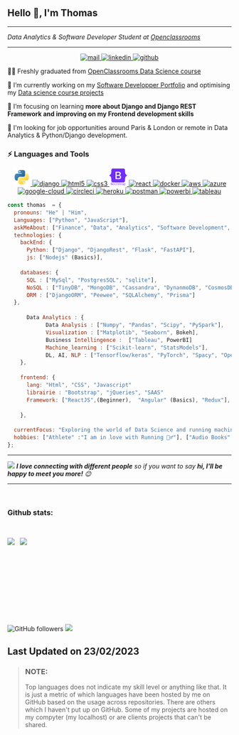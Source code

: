 <h2>Hello 🙂, I'm Thomas </h2>

---

<p><em> Data Analytics & Software Developer Student at <a href="https://openclassrooms.com/fr/paths/164-data-scientist#path-tabs">Openclassrooms</a>
</em></p>

---

<p align="center">
    <a href="mailto:thomas.awounfouet@gmail.com">
        <img src="https://img.shields.io/badge/mail-%23ff4343.svg?&style=for-the-badge&logo=gmail&logoColor=white"  alt="mail"/>
    </a>
    <a href="[tawounfouet](https://www.linkedin.com/in/thomas-awounfouet-83732186/)">
        <img src="https://img.shields.io/badge/Linkedin-0072b1?style=for-the-badge&logo=linkedin&logoColor=white" alt="linkedin"/>
    </a>
    <a href="https://github.com/tawounfouet">
        <img src="https://img.shields.io/badge/Github-000000?style=for-the-badge&logo=github&logoColor=white" alt="github"/>
    </a>
</p>

👩‍🎓 Freshly graduated from [OpenClassrooms Data Science course](https://openclassrooms.com/fr/paths/164-data-scientist#path-tabs)

🔭 I’m currently working on my [Software Developper Portfolio](https://github.com/tawounfouet/software-developper-portfolio) and optimising my [Data science course projects](https://github.com/tawounfouet/data-scientist-openclassrooms-x-centralsupelec) 

📌 I’m focusing on learning **more about Django and Django REST Framework and improving on my Frontend development skills**

💼 I'm looking for job opportunities around Paris & London or remote in Data Analytics & Python/Django development.

### ⚡ Languages and Tools

<p align="center">
    <a href="https://www.python.org" target="_blank" rel="noreferrer"> <img src="https://raw.githubusercontent.com/devicons/devicon/master/icons/python/python-original.svg" alt="python" width="40" height="40"/> </a> 
    <a href="https://www.djangoproject.com/" target="_blank" rel="noreferrer"> <img src="https://cdn.worldvectorlogo.com/logos/django.svg" alt="django" width="40" height="40"/> </a>
    <a href="https://www.w3.org/html/" target="_blank" rel="noreferrer"> <img src="https://www.blog-nouvelles-technologies.fr/wp-content/uploads/2011/01/html5-logo-1.png" alt="html5" width="40" height="40"/> </a>
    <a href="https://www.w3schools.com/css/" target="_blank" rel="noreferrer"> <img src="https://upload.wikimedia.org/wikipedia/commons/thumb/6/62/CSS3_logo.svg/800px-CSS3_logo.svg.png" alt="css3" width="40" height="40"/> </a>
    <a href="https://getbootstrap.com" target="_blank" rel="noreferrer"> <img src="https://raw.githubusercontent.com/devicons/devicon/master/icons/bootstrap/bootstrap-plain-wordmark.svg" alt="bootstrap" width="40" height="40"/> </a>
    <a href="https://fr.legacy.reactjs.org/" target="_blank" rel="noreferrer"> <img src="https://upload.wikimedia.org/wikipedia/commons/a/a7/React-icon.svg" alt="react" width="40" height="40"/> </a>
    <a href="https://www.docker.com/" target="_blank" rel="noreferrer"> <img src="https://www.docker.com/wp-content/uploads/2022/03/vertical-logo-monochromatic.png" alt="docker" width="45" height="40"/> </a> 
   <a href="https://aws.amazon.com/fr/" target="_blank" rel="noreferrer"> <img src="https://upload.wikimedia.org/wikipedia/commons/9/93/Amazon_Web_Services_Logo.svg" alt="aws" width="45" height="40"/> </a> 
   <a href="https://azure.microsoft.com/fr-fr" target="_blank" rel="noreferrer"> <img src="https://download.logo.wine/logo/Microsoft_Azure/Microsoft_Azure-Logo.wine.png" alt="azure" width="55" height="50"/> </a> 
   <a href="https://cloud.google.com/" target="_blank" rel="noreferrer"> <img src="https://www.pngmart.com/files/23/Google-Cloud-Logo-PNG-Isolated-File.png" alt="google-cloud" width="45" height="40"/> </a> 
    <a href="https://circleci.com" target="_blank" rel="noreferrer"> <img src="https://cdn.icon-icons.com/icons2/2107/PNG/512/file_type_circleci_icon_130690.png" alt="circleci" width="40" height="40"/> </a>
    <a href="https://heroku.com" target="_blank" rel="noreferrer"> <img src="https://www.vectorlogo.zone/logos/heroku/heroku-icon.svg" alt="heroku" width="40" height="40"/> </a>
    <a href="https://postman.com" target="_blank" rel="noreferrer"> <img src="https://www.vectorlogo.zone/logos/getpostman/getpostman-icon.svg" alt="postman" width="40" height="40"/> </a>
    <a href="https://www.photoshop.com/en" target="_blank" rel="noreferrer"> <img src="https://upload.wikimedia.org/wikipedia/commons/thumb/c/cf/New_Power_BI_Logo.svg/1200px-New_Power_BI_Logo.svg.png" alt="powerbi" width="40" height="40"/> </a>
    <a href=https://www.adobe.com/products/indesign.html" target="_blank" rel="noreferrer"> <img src="https://upload.wikimedia.org/wikipedia/commons/4/4b/Tableau_Logo.png" alt="tableau" width="100" height="40"/> </a>
</p>


```Javascript
const thomas  = {
  pronouns: "He" | "Him",
  Languages: ["Python", "JavaScript"],
  askMeAbout: ["Finance", "Data", "Analytics", "Software Development",  "Runner Addict 🏃‍♂️"],
  technologies: {
    backEnd: {
      Python: ["Django", "DjangoRest", "Flask", "FastAPI"],
      js: ["Nodejs" (Basics)], 
    
    databases: {
      SQL : ["MySql", "PostgresSQL", "sqlite"],
      NoSQL : ["TinyDB", "MongoDB", "Cassandra", "DynanmoDB", "CosmosDB"], 
      ORM : ["DjangoORM", "Peewee", "SQLAlchemy", "Prisma"]
  },
    
      Data Analytics : {
            Data Analysis : ["Numpy", "Pandas", "Scipy", "PySpark"],
            Visualization : ["Matplotib", "Seaborn", Bokeh],
            Business Intellingence :  ["Tableau", PowerBI]
            Machine_learning : ["Scikit-learn", "StatsModels"],
            DL, AI, NLP : ["Tensorflow/keras", "PyTorch", "Spacy", "OpenCV"],
    },
     
    frontend: {
      lang: "Html", "CSS", "Javascript"
      librairie : "Bootstrap", "jQueries", "SAAS" 
      Framework: ["ReactJS",(Beginner),  "Angular" (Basics), "Redux"],
     
    },
    
  currentFocus: "Exploring the world of Data Science and running machine learning models in the Field of Finance ",
  hobbies: ["Athlete" :"I am in love with Running 🏃‍♂️"], ["Audio Books" : "I listen most of the sefl-developpement audios book and Motivationnal track]
};
```




---

<img src="https://media.giphy.com/media/LnQjpWaON8nhr21vNW/giphy.gif" width="60"> <em><b>I love connecting with different people</b> so if you want to say <b>hi, I'll be happy to meet you more!</b> 😊</em>

---

<br/>

### Github stats:

<br/>

<p style="display:flex;">
<img height="180em" style="margin-right: 12px;" src="https://github-readme-stats.vercel.app/api?username=tawounfouet&count_private=true&show_icons=true&theme=radical"/> 
  
  
<img height="180em" src="https://github-readme-stats.vercel.app/api/top-langs/?username=tawounfouet&layout=compact&text_color=daf7dc&bg_color=151515&hide=css,html,php"/>


![GitHub followers](https://img.shields.io/github/followers/tawounfouet?label=Follow&style=social)
![](https://visitor-badge.glitch.me/badge?page_id=tawounfouet.tawounfouet)

</p>

## Last Updated on 23/02/2023

> ### NOTE:
>
> Top languages does not indicate my skill level or anything like that. It is just a metric of which languages have been hosted by me on GitHub based on the usage across repositories. There are others which I haven't put up on GitHub. Some of my projects are hosted on my compyter (my localhost) or are clients projects that can't be shared.
